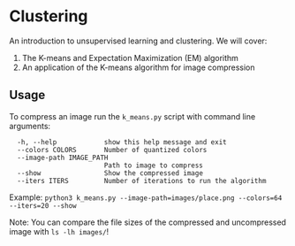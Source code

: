 # Clustering
An introduction to unsupervised learning and clustering. We will cover:
1. The K-means and Expectation Maximization (EM) algorithm
2. An application of the K-means algorithm for image compression

## Usage
To compress an image run the `k_means.py` script with command line arguments:
```
  -h, --help            show this help message and exit
  --colors COLORS       Number of quantized colors
  --image-path IMAGE_PATH
                        Path to image to compress
  --show                Show the compressed image
  --iters ITERS         Number of iterations to run the algorithm
```

Example: `python3 k_means.py --image-path=images/place.png --colors=64 --iters=20 --show`


Note: You can compare the file sizes of the compressed and uncompressed image with `ls -lh images/`!
